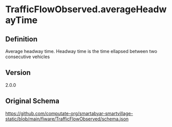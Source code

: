 # TrafficFlowObserved.averageHeadwayTime

## Definition
Average headway time. Headway time is the time ellapsed between two consecutive vehicles

## Version
2.0.0

## Original Schema
https://github.com/computate-org/smartabyar-smartvillage-static/blob/main/fiware/TrafficFlowObserved/schema.json
